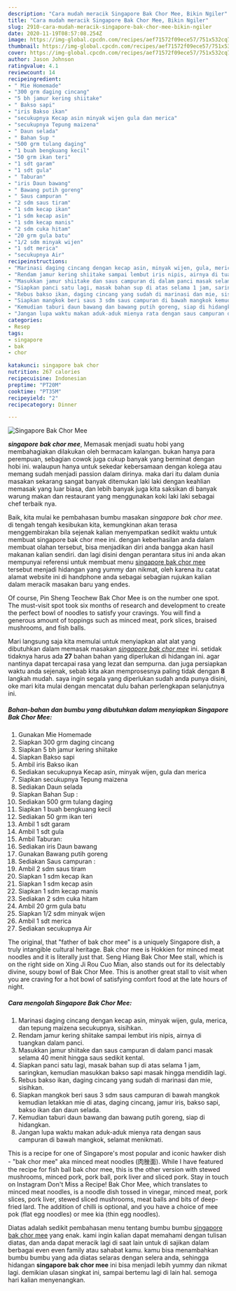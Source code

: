 ```yaml
---
description: "Cara mudah meracik Singapore Bak Chor Mee, Bikin Ngiler"
title: "Cara mudah meracik Singapore Bak Chor Mee, Bikin Ngiler"
slug: 2910-cara-mudah-meracik-singapore-bak-chor-mee-bikin-ngiler
date: 2020-11-19T08:57:08.254Z
image: https://img-global.cpcdn.com/recipes/aef71572f09ece57/751x532cq70/singapore-bak-chor-mee-foto-resep-utama.jpg
thumbnail: https://img-global.cpcdn.com/recipes/aef71572f09ece57/751x532cq70/singapore-bak-chor-mee-foto-resep-utama.jpg
cover: https://img-global.cpcdn.com/recipes/aef71572f09ece57/751x532cq70/singapore-bak-chor-mee-foto-resep-utama.jpg
author: Jason Johnson
ratingvalue: 4.1
reviewcount: 14
recipeingredient:
- " Mie Homemade"
- "300 grm daging cincang"
- "5 bh jamur kering shiitake"
- " Bakso sapi"
- "iris Bakso ikan"
- "secukupnya Kecap asin minyak wijen gula dan merica"
- "secukupnya Tepung maizena"
- " Daun selada"
- " Bahan Sup "
- "500 grm tulang daging"
- "1 buah bengkuang kecil"
- "50 grm ikan teri"
- "1 sdt garam"
- "1 sdt gula"
- " Taburan"
- "iris Daun bawang"
- " Bawang putih goreng"
- " Saus campuran "
- "2 sdm saus tiram"
- "1 sdm kecap ikan"
- "1 sdm kecap asin"
- "1 sdm kecap manis"
- "2 sdm cuka hitam"
- "20 grm gula batu"
- "1/2 sdm minyak wijen"
- "1 sdt merica"
- "secukupnya Air"
recipeinstructions:
- "Marinasi daging cincang dengan kecap asin, minyak wijen, gula, merica, dan tepung maizena secukupnya, sisihkan."
- "Rendam jamur kering shiitake sampai lembut iris nipis, airnya di tuangkan dalam panci."
- "Masukkan jamur shiitake dan saus campuran di dalam panci masak selama 40 menit hingga saus sedikit kental."
- "Siapkan panci satu lagi, masak bahan sup di atas selama 1 jam, saringkan, kemudian masukkan bakso sapi masak hingga mendidih lagi."
- "Rebus bakso ikan, daging cincang yang sudah di marinasi dan mie, sisihkan."
- "Siapkan mangkok beri saus 3 sdm saus campuran di bawah mangkok kemudian letakkan mie di atas, daging cincang, jamur iris, bakso sapi, bakso ikan dan daun selada."
- "Kemudian taburi daun bawang dan bawang putih goreng, siap di hidangkan."
- "Jangan lupa waktu makan aduk-aduk mienya rata dengan saus campuran di bawah mangkok, selamat menikmati."
categories:
- Resep
tags:
- singapore
- bak
- chor

katakunci: singapore bak chor 
nutrition: 267 calories
recipecuisine: Indonesian
preptime: "PT20M"
cooktime: "PT35M"
recipeyield: "2"
recipecategory: Dinner

---
```



![Singapore Bak Chor Mee](https://img-global.cpcdn.com/recipes/aef71572f09ece57/751x532cq70/singapore-bak-chor-mee-foto-resep-utama.jpg)

<b><i>singapore bak chor mee</i></b>, Memasak menjadi suatu hobi yang membahagiakan dilakukan oleh bermacam kalangan. bukan hanya para perempuan, sebagian cowok juga cukup banyak yang berminat dengan hobi ini. walaupun hanya untuk sekedar kebersamaan dengan kolega atau memang sudah menjadi passion dalam dirinya. maka dari itu dalam dunia masakan sekarang sangat banyak ditemukan laki laki dengan keahlian memasak yang luar biasa, dan lebih banyak juga kita saksikan di banyak warung makan dan restaurant yang menggunakan koki laki laki sebagai chef terbaik nya.

Baik, kita mulai ke pembahasan bumbu masakan <i>singapore bak chor mee</i>. di tengah tengah kesibukan kita, kemungkinan akan terasa menggembirakan bila sejenak kalian menyempatkan sedikit waktu untuk membuat singapore bak chor mee ini. dengan keberhasilan anda dalam membuat olahan tersebut, bisa menjadikan diri anda bangga akan hasil makanan kalian sendiri. dan lagi disini dengan perantara situs ini anda akan mempunyai referensi untuk membuat menu <u>singapore bak chor mee</u> tersebut menjadi hidangan yang yummy dan nikmat, oleh karena itu catat alamat website ini di handphone anda sebagai sebagian rujukan kalian dalam meracik masakan baru yang endes.

Of course, Pin Sheng Teochew Bak Chor Mee is on the number one spot. The must-visit spot took six months of research and development to create the perfect bowl of noodles to satisfy your cravings. You will find a generous amount of toppings such as minced meat, pork slices, braised mushrooms, and fish balls.


Mari langsung saja kita memulai untuk menyiapkan alat alat yang dibutuhkan dalam memasak masakan <u><i>singapore bak chor mee</i></u> ini. setidak tidaknya harus ada <b>27</b> bahan bahan yang diperlukan di hidangan ini. agar nantinya dapat tercapai rasa yang lezat dan sempurna. dan juga persiapkan waktu anda sejenak, sebab kita akan memprosesnya paling tidak dengan <b>8</b> langkah mudah. saya ingin segala yang diperlukan sudah anda punya disini, oke mari kita mulai dengan mencatat dulu bahan perlengkapan selanjutnya ini.

<!--inarticleads1-->

##### Bahan-bahan dan bumbu yang dibutuhkan dalam menyiapkan Singapore Bak Chor Mee:

1. Gunakan  Mie Homemade
1. Siapkan 300 grm daging cincang
1. Siapkan 5 bh jamur kering shiitake
1. Siapkan  Bakso sapi
1. Ambil iris Bakso ikan
1. Sediakan secukupnya Kecap asin, minyak wijen, gula dan merica
1. Siapkan secukupnya Tepung maizena
1. Sediakan  Daun selada
1. Siapkan  Bahan Sup :
1. Sediakan 500 grm tulang daging
1. Siapkan 1 buah bengkuang kecil
1. Sediakan 50 grm ikan teri
1. Ambil 1 sdt garam
1. Ambil 1 sdt gula
1. Ambil  Taburan:
1. Sediakan iris Daun bawang
1. Gunakan  Bawang putih goreng
1. Sediakan  Saus campuran :
1. Ambil 2 sdm saus tiram
1. Siapkan 1 sdm kecap ikan
1. Siapkan 1 sdm kecap asin
1. Siapkan 1 sdm kecap manis
1. Sediakan 2 sdm cuka hitam
1. Ambil 20 grm gula batu
1. Siapkan 1/2 sdm minyak wijen
1. Ambil 1 sdt merica
1. Sediakan secukupnya Air


The original, that &#34;father of bak chor mee&#34; is a uniquely Singapore dish, a truly intangible cultural heritage. Bak chor mee is Hokkien for minced meat noodles and it is literally just that. Seng Hiang Bak Chor Mee stall, which is on the right side on Xing Ji Rou Cuo Mian, also stands out for its delectably divine, soupy bowl of Bak Chor Mee. This is another great stall to visit when you are craving for a hot bowl of satisfying comfort food at the late hours of night. 

<!--inarticleads2-->

##### Cara mengolah Singapore Bak Chor Mee:

1. Marinasi daging cincang dengan kecap asin, minyak wijen, gula, merica, dan tepung maizena secukupnya, sisihkan.
1. Rendam jamur kering shiitake sampai lembut iris nipis, airnya di tuangkan dalam panci.
1. Masukkan jamur shiitake dan saus campuran di dalam panci masak selama 40 menit hingga saus sedikit kental.
1. Siapkan panci satu lagi, masak bahan sup di atas selama 1 jam, saringkan, kemudian masukkan bakso sapi masak hingga mendidih lagi.
1. Rebus bakso ikan, daging cincang yang sudah di marinasi dan mie, sisihkan.
1. Siapkan mangkok beri saus 3 sdm saus campuran di bawah mangkok kemudian letakkan mie di atas, daging cincang, jamur iris, bakso sapi, bakso ikan dan daun selada.
1. Kemudian taburi daun bawang dan bawang putih goreng, siap di hidangkan.
1. Jangan lupa waktu makan aduk-aduk mienya rata dengan saus campuran di bawah mangkok, selamat menikmati.


This is a recipe for one of Singapore&#39;s most popular and iconic hawker dish - &#34;bak chor mee&#34; aka minced meat noodles (肉脞面). While I have featured the recipe for fish ball bak chor mee, this is the other version with stewed mushrooms, minced pork, pork ball, pork liver and sliced pork. Stay in touch on Instagram Don&#39;t Miss a Recipe! Bak Chor Mee, which translates to minced meat noodles, is a noodle dish tossed in vinegar, minced meat, pork slices, pork liver, stewed sliced mushrooms, meat balls and bits of deep-fried lard. The addition of chilli is optional, and you have a choice of mee pok (flat egg noodles) or mee kia (thin egg noodles). 

Diatas adalah sedikit pembahasan menu tentang bumbu bumbu <u>singapore bak chor mee</u> yang enak. kami ingin kalian dapat memahami dengan tulisan diatas, dan anda dapat meracik lagi di saat lain untuk di sajikan dalam berbagai even even family atau sahabat kamu. kamu bisa menambahkan bumbu bumbu yang ada diatas selaras dengan selera anda, sehingga hidangan <b>singapore bak chor mee</b> ini bisa menjadi lebih yummy dan nikmat lagi. demikian ulasan singkat ini, sampai bertemu lagi di lain hal. semoga hari kalian menyenangkan.
